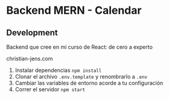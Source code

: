 # Backend MERN - Calendar

## Development

Backend que cree en mi curso de React: de cero a experto

christian-jens.com

1. Instalar dependencias `npm install`
2. Clonar el archivo `.env.template` y renombrarlo a `.env`
3. Cambiar las variables de entorno acorde a tu configuración
4. Correr el servidor `npm start`